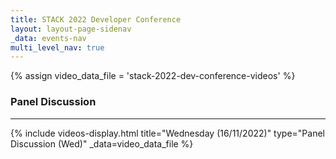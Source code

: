 ```yaml
---
title: STACK 2022 Developer Conference
layout: layout-page-sidenav
_data: events-nav
multi_level_nav: true
---
```


{% assign video_data_file = 'stack-2022-dev-conference-videos' %}

### Panel Discussion

<hr />

{% include videos-display.html title="Wednesday (16/11/2022)" type="Panel Discussion (Wed)" _data=video_data_file %} 
